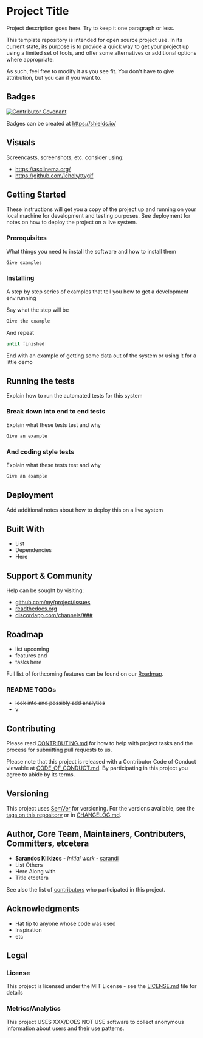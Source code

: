 # Project Title

Project description goes here. Try to keep it one paragraph or less.

This template repository is intended for open source project use. In its current
state, its purpose is to provide a quick way to get your project up using a
limited set of tools, and offer some alternatives or additional options where
appropriate.

As such, feel free to modify it as you see fit. You don't have to give
attribution, but you can if you want to.

## Badges

[![Contributor Covenant](https://img.shields.io/badge/Contributor%20Covenant-v1.4%20adopted-ff69b4.svg)](code-of-conduct.md)

Badges can be created at <https://shields.io/>

## Visuals

Screencasts, screenshots, etc. consider using:

* <https://asciinema.org/>
* <https://github.com/icholy/ttygif>

## Getting Started

These instructions will get you a copy of the project up and running on your
local machine for development and testing purposes. See deployment for notes on
how to deploy the project on a live system.

### Prerequisites

What things you need to install the software and how to install them

```BASH
Give examples
```

### Installing

A step by step series of examples that tell you how to get a development env running

Say what the step will be

```BASH
Give the example
```

And repeat

```BASH
until finished
```

End with an example of getting some data out of the system or using it for a
little demo

## Running the tests

Explain how to run the automated tests for this system

### Break down into end to end tests

Explain what these tests test and why

```BASH
Give an example
```

### And coding style tests

Explain what these tests test and why

```BASH
Give an example
```

## Deployment

Add additional notes about how to deploy this on a live system

## Built With

* List
* Dependencies
* Here

<!--* [Dropwizard](http://www.dropwizard.io/1.0.2/docs/) - The web framework used
* [Maven](https://maven.apache.org/) - Dependency Management 
* [ROME](https://rometools.github.io/rome/) - Used to generate RSS Feeds -->

## Support & Community

Help can be sought by visiting:

* [github.com/my/project/issues](github.com/my/project/issues)
* [readthedocs.org](https://readthedocs.org/projects/myproject/builds/)
* [discordapp.com/channels/###](discordapp.com/channels/###)

## Roadmap

* list upcoming
* features and
* tasks here

Full list of forthcoming features can be found on our [Roadmap].

### README TODOs

* ~~look into and possibly add analytics~~
* v

## Contributing

Please read [CONTRIBUTING.md] for how to help with project tasks and the process
for submitting pull requests to us.

Please note that this project is released with a Contributor Code of Conduct
viewable at [CODE_OF_CONDUCT.md]. By participating in this project you agree to
abide by its terms.

## Versioning

This project uses [SemVer] for versioning. For the versions available, see the
[tags on this repository][tags] or in [CHANGELOG.md].

## Author, Core Team, Maintainers, Contributers, Committers, etcetera

* **Sarandos Klikizos** - *Initial work* - [sarandi](https://github.com/sarandi)
* List Others
* Here Along with
* Title etcetera

See also the list of [contributors] who participated in this project.

## Acknowledgments

<!-- 
* **Billie Thompson** - *Initial README Template* -
  [PurpleBooth](https://github.com/PurpleBooth)
* above template modified heavily with ideas from https://www.makeareadme.com/ -->

* Hat tip to anyone whose code was used
* Inspiration
* etc

## Legal

### License

This project is licensed under the MIT License - see the [LICENSE.md] file for details

### Metrics/Analytics

This project USES XXX/DOES NOT USE software to collect anonymous information
about users and their use patterns.

[CHANGELOG.md]: CHANGELOG.md

[CODE_OF_CONDUCT.md]: CODE_OF_CONDUCT.md

[CONTRIBUTING.md]: CONTRIBUTING.md

[contributors]: https://github.com/user/dotfiles/graphs/contributors

[LICENSE.md]: LICENSE.md

[Roadmap]: readthedocs.com/user/repo/roadmap

[SemVer]: http://semver.org/

[tags]: https://github.com/your/project/tags
